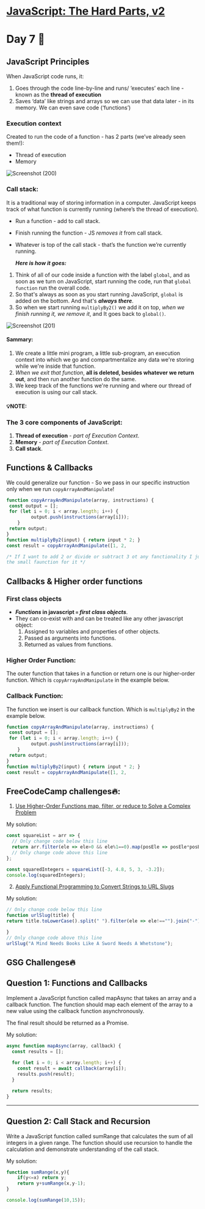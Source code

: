 # [**JavaScript: The Hard Parts, v2**](https://frontendmasters.com/courses/javascript-hard-parts-v2/)

# Day 7 🤩

## JavaScript Principles  
When JavaScript code runs, it:

1. Goes through the code line-by-line and runs/ ’executes’ each line - known as the **thread of execution**
2. Saves ‘data’ like strings and arrays so we can use that data later - in its memory. We can even save code (‘functions’)

### Execution context
Created to run the code of a function - has 2 parts (we’ve already seen them!):
- Thread of execution
- Memory

![Screenshot (200)](https://github.com/aya-thafer2/Mastering-JavaScript-in-20-Days/assets/121509832/2a967d68-e392-469f-8d2f-83528e6735c2)


### Call stack: 

It is a traditional way of storing information in a computer.
JavaScript keeps track of what function is currently running (where’s the thread of execution).

* Run a function - add to call stack.
* Finish running the function - JS *removes it* from call stack.
* Whatever is top of the call stack - that’s the function we’re   currently running.

  ***Here is how it goes:***
1. Think of all of our code inside a function with the label `global`, and as soon as we turn on JavaScript, start running the code, run that `global function` run the overall code.
2. So that's always as soon as you start running JavaScript, `global` is added on the bottom. And that's ***always there***.
3. So when we start running `multiplyBy2()` we add it on top, *when we finish running it, we remove it*, and It goes back to `global()`.

![Screenshot (201)](https://github.com/aya-thafer2/Mastering-JavaScript-in-20-Days/assets/121509832/1561e813-fda5-4286-931b-9a34e7dd1d31)

#### Sammary:
1. We create a little mini program, a little sub-program, an execution context into which we go and compartmentalize any data we're storing while we're inside that function.
2. *When we exit that function*, **all is deleted, besides whatever we return out**, and then run another function do the same.
3. We keep track of the functions we're running and where our thread of execution is using our call stack.


#### 💡**NOTE:**
### **The 3 core components of JavaScript:**
1. **Thread of execution** - *part of Execution Context*.
2. **Memory** - *part of Execution Context*.
3. **Call stack**.


## Functions & Callbacks 

We could generalize our function - So we pass in our specific instruction only when we run `copyArrayAndManipulate`!

```javaScript
function copyArrayAndManipulate(array, instructions) {
 const output = [];
 for (let i = 0; i < array.length; i++) {
		 output.push(instructions(array[i]));
	}
 return output;
}
function multiplyBy2(input) { return input * 2; }
const result = copyArrayAndManipulate([1, 2,

/* If I want to add 2 or divide or subtract 3 ot any fanctionality I just write
the small faunction for it */
```

## Callbacks & Higher order functions

### First class objects

* ***Functions* in javascript `=` *first class objects***.
* They can co-exist with and can be treated like any other javascript object:
    1. Assigned to variables and properties of other objects.
    2. Passed as arguments into functions.
    3. Returned as values from functions.

### Higher Order Function:
The outer function that takes in a function or return one is our higher-order function. Which is  `copyArrayAndManipulate` in the example below.

### Callback Function:
The function we insert is our callback function. Which is  `multiplyBy2` in the example below.

```javaScript
function copyArrayAndManipulate(array, instructions) {
 const output = [];
 for (let i = 0; i < array.length; i++) {
		 output.push(instructions(array[i]));
	}
 return output;
}
function multiplyBy2(input) { return input * 2; }
const result = copyArrayAndManipulate([1, 2,

```


## FreeCodeCamp challenges🔥:
1. [Use Higher-Order Functions map, filter, or reduce to Solve a Complex Problem](https://www.freecodecamp.org/learn/javascript-algorithms-and-data-structures/functional-programming/use-higher-order-functions-map-filter-or-reduce-to-solve-a-complex-problem)

My solution:
```javaScript
const squareList = arr => {
  // Only change code below this line
  return arr.filter(ele => ele>0 && ele%1==0).map(posEle => posEle*posEle);
  // Only change code above this line
};

const squaredIntegers = squareList([-3, 4.8, 5, 3, -3.2]);
console.log(squaredIntegers);
```


2. [Apply Functional Programming to Convert Strings to URL Slugs](https://www.freecodecamp.org/learn/javascript-algorithms-and-data-structures/functional-programming/apply-functional-programming-to-convert-strings-to-url-slugs)

My solution:
```javaScript
// Only change code below this line
function urlSlug(title) {
return title.toLowerCase().split(" ").filter(ele => ele!=="").join("-");

}
// Only change code above this line
urlSlug("A Mind Needs Books Like A Sword Needs A Whetstone");
```



## GSG Challenges🔥

## Question 1: Functions and Callbacks

Implement a JavaScript function called mapAsync that takes an array and a callback function. 
The function should map each element of the array to a new value using the callback function 
asynchronously. 

The final result should be returned as a Promise.

My solution:

```javaScript
async function mapAsync(array, callback) {
  const results = [];
  
  for (let i = 0; i < array.length; i++) {
    const result = await callback(array[i]);
    results.push(result);
  }

  return results;
}
```
-------------------------------------------------------------------
## Question 2: Call Stack and Recursion

Write a JavaScript function called sumRange that calculates the sum of all integers in a given range. 
The function should use recursion to handle the calculation and demonstrate understanding of the call stack.

My solution:
```javaScript
function sumRange(x,y){
    if(y<=x) return y;
    return y+sumRange(x,y-1);
}

console.log(sumRange(10,15));
```


